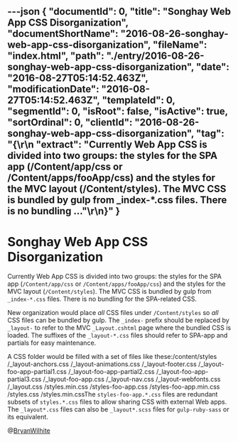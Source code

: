 ---json
{
  "documentId": 0,
  "title": "Songhay Web App CSS Disorganization",
  "documentShortName": "2016-08-26-songhay-web-app-css-disorganization",
  "fileName": "index.html",
  "path": "./entry/2016-08-26-songhay-web-app-css-disorganization",
  "date": "2016-08-27T05:14:52.463Z",
  "modificationDate": "2016-08-27T05:14:52.463Z",
  "templateId": 0,
  "segmentId": 0,
  "isRoot": false,
  "isActive": true,
  "sortOrdinal": 0,
  "clientId": "2016-08-26-songhay-web-app-css-disorganization",
  "tag": "{\r\n  \"extract\": \"Currently Web App CSS is divided into two groups: the styles for the SPA app (/Content/app/css or /Content/apps/fooApp/css) and the styles for the MVC layout (/Content/styles). The MVC CSS is bundled by gulp from _index-*.css files. There is no bundling ...\"\r\n}"
}
---

# Songhay Web App CSS Disorganization

Currently Web App CSS is divided into two groups: the styles for the SPA app (`/Content/app/css` or `/Content/apps/fooApp/css`) and the styles for the MVC layout (`/Content/styles`). The MVC CSS is bundled by gulp from `_index-*.css` files. There is no bundling for the SPA-related CSS.

New organization would place *all* CSS files under `/Content/styles` so *all* CSS files can be bundled by gulp. The `_index-` prefix should be replaced by `_layout-` to refer to the MVC `_Layout.cshtml` page where the bundled CSS is loaded. The suffixes of the `_layout-*.css` files should refer to SPA-app and partials for easy maintenance.

A CSS folder would be filled with a set of files like these:/content/styles
    /_layout-anchors.css
    /_layout-animations.css
    /_layout-footer.css
    /_layout-foo-app-partial1.css
    /_layout-foo-app-partial2.css
    /_layout-foo-app-partial3.css
    /_layout-foo-app.css
    /_layout-nav.css
    /_layout-webfonts.css
    /_layout.css
    /styles.min.css
    /styles-foo-app.css
    /styles-foo-app.min.css
    /styles.css
    /styles.min.cssThe `styles-foo-app.*.css` files are redundant subsets of `styles.*.css` files to allow sharing CSS with external Web apps. The `_layout*.css` files can also be `_layout*.scss` files for `gulp-ruby-sass` or its equivalent.

@[BryanWilhite](https://twitter.com/BryanWilhite)
